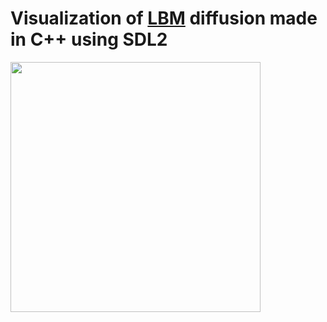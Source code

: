 # Visualization of [LBM](https://en.wikipedia.org/wiki/Lattice_Boltzmann_methods) diffusion made in C++ using SDL2

<img src="gif/visualization.gif" width=400>